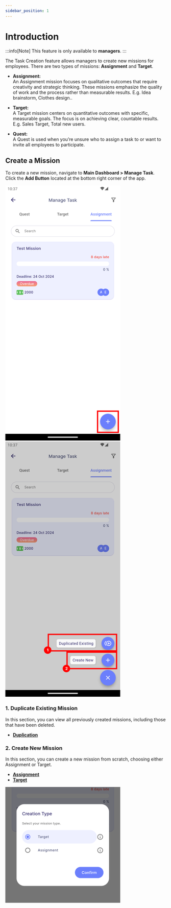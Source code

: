 ```yaml
---
sidebar_position: 1
---
```


# Introduction

:::info[Note]
This feature is only available to **managers**.
:::

The Task Creation feature allows managers to create new missions for employees. There are two types of missions: **Assignment** and **Target**.

- **Assignment:**  
  An Assignment mission focuses on qualitative outcomes that require creativity and strategic thinking. These missions emphasize the quality of work and the process rather than measurable results. E.g. Idea brainstorm, Clothes design..

- **Target:**  
  A Target mission centers on quantitative outcomes with specific, measurable goals. The focus is on achieving clear, countable results. E.g. Sales Target, Total new users.

- **Quest:**  
  A Quest is used when you’re unsure who to assign a task to or want to invite all employees to participate. 


## Create a Mission

To create a new mission, navigate to **Main Dashboard > Manage Task**. Click the **Add Button** located at the bottom right corner of the app.

![Add Button 1](../../../../static/img/integration/vision/mi_creation/i-1.png)
![Add Button 2](../../../../static/img/integration/vision/mi_creation/i-2.png)

### 1. Duplicate Existing Mission

In this section, you can view all previously created missions, including those that have been deleted.

- [**Duplication**](duplication)

### 2. Create New Mission

In this section, you can create a new mission from scratch, choosing either Assignment or Target.

- [**Assignment**](assignment)
- [**Target**](target)

![Creation Pop Up Dialog](../../../../static/img/integration/vision/mi_creation/i-3.png)

